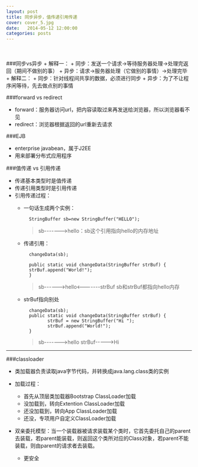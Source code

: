 ```yaml
---
layout: post
title: 同步异步，值传递引用传递
cover: cover_5.jpg
date:   2014-05-12 12:00:00
categories: posts
---
```

<br/>
<br/>
###同步vs异步
+ 解释一：
	+ 同步：发送一个请求->等待服务器处理->处理完返回（期间不做别的事）
	+ 异步：请求->服务器处理（它做别的事情）->处理完毕
+ 解释二：
	+ 同步：针对线程间共享的数据，必须进行同步
	+ 异步：为了不让程序闲等待，先去做点别的事情 

###forward vs redirect
+ forward：服务器访问url，把内容读取过来再发送给浏览器，所以浏览器看不见
+ redirect：浏览器根据返回的url重新去请求

###EJB
+ enterprise javabean，属于J2EE
+ 用来部署分布式应用程序

###值传递 vs 引用传递
+ 传递基本类型时是值传递
+ 传递引用类型时是引用传递
+ 引用传递过程：
	+ 一句话生成两个实例：
			
			StringBuffer sb=new StringBuffer("HELLO");

		> sb------->hello：sb这个引用指向hello的内存地址

	+ 传递引用：


			changeData(sb);
	
			public static void changeData(StringBuffer strBuf) {
	        strBuf.append("World!");
	    	}
		>sb------>hello<-------strBuf
		>sb和strBuf都指向hello内存


	+ strBuf指向别处

			changeData(sb);
			public static void changeData(StringBuffer strBuf) {
		           strBuf = new StringBuffer("Hi ");
		           strBuf.append("World!");
		    }
		>sb------->hello
		>strBuf----->Hi


---

###classloader
+ 类加载器负责读取java字节代码，并转换成java.lang.class类的实例
+ 加载过程：
	+ 首先从顶层类加载器Bootstrap ClassLoader加载
	+ 没加载到，转向Extention ClassLoader加载
	+ 还没加载到，转向App ClassLoader加载
	+ 还没，专项用户自定义ClassLoader加载


+ 双亲委托模型：当一个装载器被请求装载某个类时，它首先委托自己的parent去装载，若parent能装载，则返回这个类所对应的Class对象，若parent不能装载，则由parent的请求者去装载。
	+ 更安全